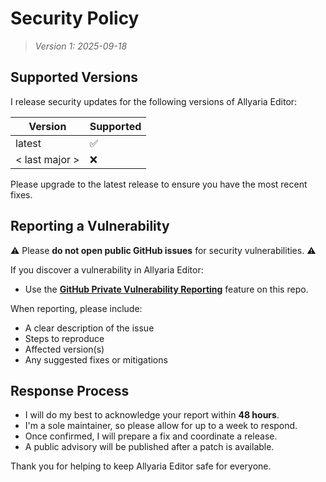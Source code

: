 # Security Policy

> *Version 1: 2025-09-18*

## Supported Versions

I release security updates for the following versions of Allyaria Editor:

| Version        | Supported |
|----------------|-----------|
| latest         | ✅         |
| < last major > | ❌         |

Please upgrade to the latest release to ensure you have the most recent fixes.

## Reporting a Vulnerability

⚠️ Please **do not open public GitHub issues** for security vulnerabilities. ⚠️

If you discover a vulnerability in Allyaria Editor:

- Use the **[GitHub Private Vulnerability Reporting](../../security/advisories/new)** feature on this repo.

When reporting, please include:

- A clear description of the issue
- Steps to reproduce
- Affected version(s)
- Any suggested fixes or mitigations

## Response Process

- I will do my best to acknowledge your report within **48 hours**.
- I'm a sole maintainer, so please allow for up to a week to respond.
- Once confirmed, I will prepare a fix and coordinate a release.
- A public advisory will be published after a patch is available.

Thank you for helping to keep Allyaria Editor safe for everyone.

